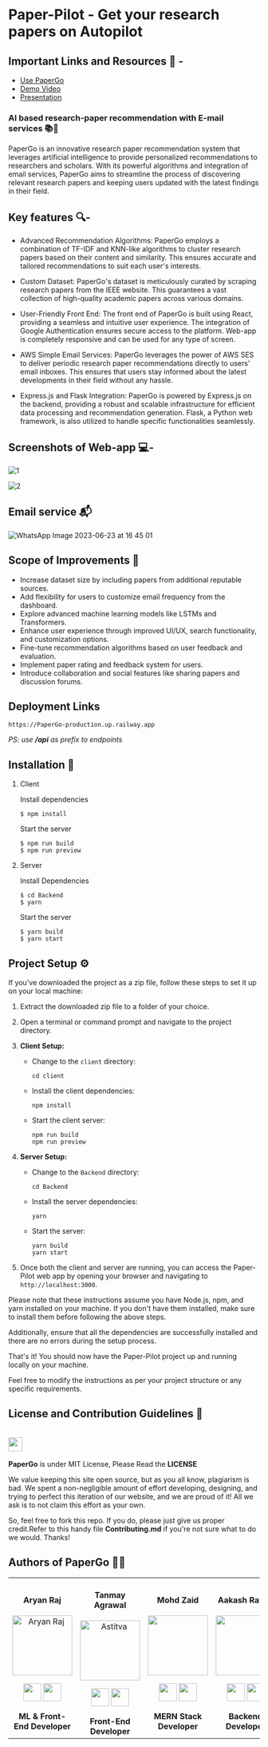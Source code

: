 # Paper-Pilot - Get your research papers on Autopilot

## Important Links and Resources 📃 -

- [Use PaperGo](https://paper-pilot.vercel.app/)
- [Demo Video]()
- [Presentation](https://www.canva.com/design/DAFmdv2FO94/6omhOuxT2cRa-DJXr7Cqvw/edit?utm_content=DAFmdv2FO94&utm_campaign=designshare&utm_medium=link2&utm_source=sharebutton)

### AI based research-paper recommendation with E-mail services 📚🦾

PaperGo is an innovative research paper recommendation system that leverages artificial intelligence to provide personalized recommendations to researchers and scholars. With its powerful algorithms and integration of email services, PaperGo aims to streamline the process of discovering relevant research papers and keeping users updated with the latest findings in their field.

## Key features 🔍-

- Advanced Recommendation Algorithms: PaperGo employs a combination of TF-IDF and KNN-like algorithms to cluster research papers based on their content and similarity. This ensures accurate and tailored recommendations to suit each user's interests.

- Custom Dataset: PaperGo's dataset is meticulously curated by scraping research papers from the IEEE website. This guarantees a vast collection of high-quality academic papers across various domains.

- User-Friendly Front End: The front end of PaperGo is built using React, providing a seamless and intuitive user experience. The integration of Google Authentication ensures secure access to the platform. Web-app is completely responsive and can be used for any type of screen.

- AWS Simple Email Services: PaperGo leverages the power of AWS SES to deliver periodic research paper recommendations directly to users' email inboxes. This ensures that users stay informed about the latest developments in their field without any hassle.

- Express.js and Flask Integration: PaperGo is powered by Express.js on the backend, providing a robust and scalable infrastructure for efficient data processing and recommendation generation. Flask, a Python web framework, is also utilized to handle specific functionalities seamlessly.

## Screenshots of Web-app 💻-

![1](https://github.com/tanmayagrwl/PaperGo/assets/75358720/6ed32c3f-6374-4f35-94f8-f52b7d608f92)

![2](https://github.com/tanmayagrwl/PaperGo/assets/75358720/13f601c8-435b-4ca9-890c-810e479e5b76)

## Email service 📬

![WhatsApp Image 2023-06-23 at 16 45 01](https://github.com/tanmayagrwl/PaperGo/assets/75358720/68855f61-26d5-4f96-a8b6-efada009f76e)

## Scope of Improvements 🔬

- Increase dataset size by including papers from additional reputable sources.
- Add flexibility for users to customize email frequency from the dashboard.
- Explore advanced machine learning models like LSTMs and Transformers.
- Enhance user experience through improved UI/UX, search functionality, and customization options.
- Fine-tune recommendation algorithms based on user feedback and evaluation.
- Implement paper rating and feedback system for users.
- Introduce collaboration and social features like sharing papers and discussion forums.

## Deployment Links

`https://PaperGo-production.up.railway.app`

 *PS: use **/api** as prefix to endpoints*

## Installation 🔧

1. Client

   Install dependencies

   ```
   $ npm install
   ```

   Start the server

   ```
   $ npm run build
   $ npm run preview
   ```

2. Server

   Install Dependencies

   ```
   $ cd Backend
   $ yarn
   ```

   Start the server

   ```
   $ yarn build
   $ yarn start
   ```

## Project Setup ⚙️

If you've downloaded the project as a zip file, follow these steps to set it up on your local machine:

1. Extract the downloaded zip file to a folder of your choice.

2. Open a terminal or command prompt and navigate to the project directory.

3. **Client Setup:**

   - Change to the `client` directory:
     ```
     cd client
     ```

   - Install the client dependencies:
     ```
     npm install
     ```

   - Start the client server:
     ```
     npm run build
     npm run preview
     ```

4. **Server Setup:**

   - Change to the `Backend` directory:
     ```
     cd Backend
     ```

   - Install the server dependencies:
     ```
     yarn
     ```

   - Start the server:
     ```
     yarn build
     yarn start
     ```

5. Once both the client and server are running, you can access the Paper-Pilot web app by opening your browser and navigating to `http://localhost:3000`.

Please note that these instructions assume you have Node.js, npm, and yarn installed on your machine. If you don't have them installed, make sure to install them before following the above steps.

Additionally, ensure that all the dependencies are successfully installed and there are no errors during the setup process.

That's it! You should now have the Paper-Pilot project up and running locally on your machine.

Feel free to modify the instructions as per your project structure or any specific requirements.

## License and Contribution Guidelines 📜

 <div align="left">
 <p>
 <br>
   <img src="https://img.shields.io/badge/License-MIT-yellow.svg?logo=Microsoft%20Word&style=for-the-badge" height="28"/><br>
   <br><strong>PaperGo</strong> is under MIT License, Please Read the <strong>LICENSE</strong>
  <p>
 </div>
 We value keeping this site open source, but as you all know, plagiarism is bad. We spent a non-negligible amount of effort developing, designing, and trying to perfect this iteration of our website, and we are proud of it! All we ask is to not claim this effort as your own.

So, feel free to fork this repo. If you do, please just give us proper credit.Refer to this handy file <strong>Contributing.md</strong> if you're not sure what to do we would. Thanks!

## Authors of <strong>PaperGo</strong> ✍🏼

<div align="center"> 
  <table>
<tr align="center">
 <td>

#### Aryan Raj

<p align="center">
<img src = "https://avatars.githubusercontent.com/u/75358720?v=4"  height="120" alt="Aryan Raj">
</p>
<p align="center">
<a href = "https://github.com/aryanraj2713"><img src = "http://www.iconninja.com/files/241/825/211/round-collaboration-social-github-code-circle-network-icon.svg" width="36" height = "36"/></a>
<a href = "https://www.linkedin.com/in/aryan-raj-3a68b39a/">
<img src = "http://www.iconninja.com/files/863/607/751/network-linkedin-social-connection-circular-circle-media-icon.svg" width="36" height="36"/>
</a>
</p>
 <strong>ML & Front-End Developer<strong>
</td>

 <td>

#### Tanmay Agrawal

<p align="center">
<img src = "https://media.licdn.com/dms/image/D5603AQH1f5_AIgXPVg/profile-displayphoto-shrink_400_400/0/1679384347206?e=1692835200&v=beta&t=sUSKTbNXbxNZAqyxHGph-I1y8kJX_NI_4MB-F40aCbE"  height="120" alt="Astitva">
</p>
<p align="center">
<a href = "https://github.com/tanmayagrwl"><img src = "http://www.iconninja.com/files/241/825/211/round-collaboration-social-github-code-circle-network-icon.svg" width="36" height = "36"/></a>
<a href = "https://www.linkedin.com/in/tanmayagr/">
<img src = "http://www.iconninja.com/files/863/607/751/network-linkedin-social-connection-circular-circle-media-icon.svg" width="36" height="36"/>
</a>
</p>
 <strong>Front-End Developer<strong>

 <td>

#### Mohd Zaid

<p align="center">
<img src = "https://avatars.githubusercontent.com/u/36443577?v=4"  height="120" >
</p>
<p align="center">
<a href = "https://github.com/dev-zaid"><img src = "http://www.iconninja.com/files/241/825/211/round-collaboration-social-github-code-circle-network-icon.svg" width="36" height = "36"/></a>
<a href = "https://www.linkedin.com/in/mohd-zaid-17713221a/">
<img src = "http://www.iconninja.com/files/863/607/751/network-linkedin-social-connection-circular-circle-media-icon.svg" width="36" height="36"/>
</a>
</p>
 <strong>MERN Stack Developer<strong>
</td>
  <td>

#### Aakash Rawat

<p align="center">
<img src = "https://media.licdn.com/dms/image/D5603AQEw-NL_yEYF5w/profile-displayphoto-shrink_400_400/0/1672065785362?e=1692835200&v=beta&t=gMjrAEkVomIhpSynFEnN6eRXS5r-bH3zWy8qY5XFzGs"  height="120" >
</p>
<p align="center">
<a href = "https://github.com/AakashRawat04"><img src = "http://www.iconninja.com/files/241/825/211/round-collaboration-social-github-code-circle-network-icon.svg" width="36" height = "36"/></a>
<a href = "https://www.linkedin.com/in/aakash-rawat-a1a528236/">
<img src = "http://www.iconninja.com/files/863/607/751/network-linkedin-social-connection-circular-circle-media-icon.svg" width="36" height="36"/>
</a>
</p>
 <strong>Backend Developer<strong>
</td>

<td>

#### Mathangy K

<p align="center">
<img src = "https://media.licdn.com/dms/image/D5603AQF-OXPN95O0Jg/profile-displayphoto-shrink_400_400/0/1682697491327?e=1692835200&v=beta&t=Dwm-B-49U9zD-F7Qys3YEO4eN35l_xYiq47esH6sUQI"  height="120" >
</p>
<p align="center">
<a href = "https://github.com/mkswagger"><img src = "http://www.iconninja.com/files/241/825/211/round-collaboration-social-github-code-circle-network-icon.svg" width="36" height = "36"/></a>
<a href = "https://www.linkedin.com/in/mathangy-k/">
<img src = "http://www.iconninja.com/files/863/607/751/network-linkedin-social-connection-circular-circle-media-icon.svg" width="36" height="36"/>
</a>
</p>
 <strong>ML/DL Developer<strong>
</td>

</div>
